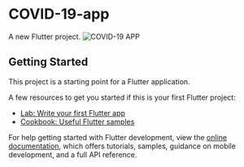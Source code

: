 # COVID-19-app

A new Flutter project.
![COVID-19 APP](https://github.com/Amna-Yasir/Flutter-Covid-19-Tracker-RestApi/assets/128790936/a6220190-4757-49dc-acf2-6bd9d26eb7e1)

## Getting Started

This project is a starting point for a Flutter application.

A few resources to get you started if this is your first Flutter project:

- [Lab: Write your first Flutter app](https://docs.flutter.dev/get-started/codelab)
- [Cookbook: Useful Flutter samples](https://docs.flutter.dev/cookbook)

For help getting started with Flutter development, view the
[online documentation](https://docs.flutter.dev/), which offers tutorials,
samples, guidance on mobile development, and a full API reference.
